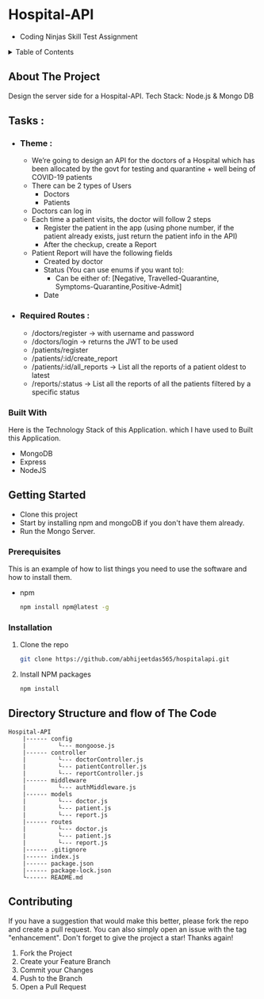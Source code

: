 # Hospital-API
  - Coding Ninjas Skill Test Assignment
 
<!-- TABLE OF CONTENTS -->
<details>
  <summary>Table of Contents</summary>
  <ol>
    <li>
      <a href="#about-the-project">About The Project</a>
      <ul>
        <li><a href="#built-with">Built With</a></li>
      </ul>
    </li>
    <li>
      <a href="#getting-started">Getting Started</a>
      <ul>
        <li><a href="#prerequisites">Prerequisites</a></li>
        <li><a href="#installation">Installation</a></li>
      </ul>
    </li>
    <li><a href="#contributing">Contributing</a></li>
  </ol>
</details>

## About The Project
Design the server side for a Hospital-API.
Tech Stack: Node.js &amp; Mongo DB


## Tasks :
* ### Theme :
  - We’re going to design an API for the doctors of a Hospital which has been allocated by the govt for testing and quarantine + well being of COVID-19 patients
  - There can be 2 types of Users
    - Doctors
    - Patients
  - Doctors can log in
  - Each time a patient visits, the doctor will follow 2 steps
    - Register the patient in the app (using phone number, if the patient already exists, just return the patient info in the API)
    - After the checkup, create a Report
  - Patient Report will have the following fields
    - Created by doctor
    - Status (You can use enums if you want to):
      - Can be either of: [Negative, Travelled-Quarantine, Symptoms-Quarantine,Positive-Admit]
    - Date
* ### Required Routes :
  - /doctors/register → with username and password
  - /doctors/login → returns the JWT to be used
  - /patients/register
  - /patients/:id/create_report
  - /patients/:id/all_reports → List all the reports of a patient oldest to latest
  - /reports/:status → List all the reports of all the patients filtered by a specific status

### Built With
Here is the Technology Stack of this Application. which I have used to Built this Application.
* MongoDB
* Express
* NodeJS

<!-- GETTING STARTED -->
## Getting Started
   * Clone this project
   * Start by installing npm and mongoDB if you don't have them already.
   * Run the Mongo Server.

### Prerequisites

This is an example of how to list things you need to use the software and how to install them.
* npm
  ```sh
  npm install npm@latest -g
  ```

### Installation

1. Clone the repo
   ```sh
   git clone https://github.com/abhijeetdas565/hospitalapi.git
   ```
2. Install NPM packages
   ```sh
   npm install
   ```
  
## Directory Structure and flow of The Code

    Hospital-API
        |------ config
        |         └--- mongoose.js
        |------ controller
        |         └--- doctorController.js
        |         └--- patientController.js
        |         └--- reportController.js
        |------ middleware
        |         └--- authMiddleware.js
        |------ models
        |         └--- doctor.js
        |         └--- patient.js
        |         └--- report.js
        |------ routes
        |         └--- doctor.js
        |         └--- patient.js
        |         └--- report.js
        |------ .gitignore
        |------ index.js
        |------ package.json
        |------ package-lock.json
        └------ README.md

<!-- CONTRIBUTING -->
## Contributing

If you have a suggestion that would make this better, please fork the repo and create a pull request. You can also simply open an issue with the tag "enhancement".
Don't forget to give the project a star! Thanks again!

1. Fork the Project
2. Create your Feature Branch 
3. Commit your Changes 
4. Push to the Branch 
5. Open a Pull Request









